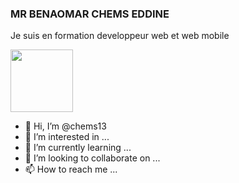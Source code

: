 
 <H3> MR BENAOMAR CHEMS EDDINE</H3>
    <P>Je suis en formation developpeur web et web mobile</P>
<img src="https://github.com/chems13/chems13/assets/134854267/17cfd667-74e5-4d11-a19c-cc84b3ac7fee" style="width:100px">


- 👋 Hi, I’m @chems13
- 👀 I’m interested in ...
- 🌱 I’m currently learning ...
- 💞️ I’m looking to collaborate on ...
- 📫 How to reach me ...

<!---
chems13/chems13 is a ✨ special ✨ repository because its `README.md` (this file) appears on your GitHub profile.
You can click the Preview link to take a look at your changes.
--->
